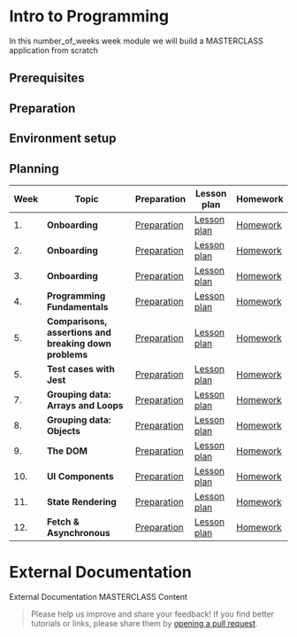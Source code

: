 

# Intro to Programming

In this number_of_weeks week module we will build a MASTERCLASS application from scratch

## Prerequisites



## Preparation



## Environment setup






## Planning
| Week | Topic                                                                                                             | Preparation                         | Lesson plan                         | Homework                      |
| ---- | ----------------------------------------------------------------------------------------------------------------- | ----------------------------------- | ----------------------------------- | ----------------------------- |
| 1.   | **Onboarding**  | [Preparation](week1/preparation.md) | [Lesson plan](week1/lesson-plan.md) | [Homework](week1/homework.md) |
| 2.   | **Onboarding**  | [Preparation](week2/preparation.md) | [Lesson plan](week2/lesson-plan.md) | [Homework](week2/homework.md) |
| 3.   | **Onboarding**  | [Preparation](week3/preparation.md) | [Lesson plan](week3/lesson-plan.md) | [Homework](week3/homework.md) |
| 4.   | **Programming Fundamentals** | [Preparation](week4/preparation.md) | [Lesson plan](week4/lesson-plan.md) | [Homework](week4/homework.md) |
| 5.   | **Comparisons, assertions and breaking down problems** | [Preparation](week1/preparation.md) | [Lesson plan](week1/lesson-plan.md) | [Homework](week1/homework.md) |
| 5.   | **Test cases with Jest** | [Preparation](week2/preparation.md) | [Lesson plan](week2/lesson-plan.md) | [Homework](week2/homework.md) |
| 7.   | **Grouping data: Arrays and Loops** | [Preparation](week3/preparation.md) | [Lesson plan](week3/lesson-plan.md) | [Homework](week3/homework.md) |
| 8.   | **Grouping data: Objects** | [Preparation](week4/preparation.md) | [Lesson plan](week4/lesson-plan.md) | [Homework](week4/homework.md) |
| 9.   | **The DOM** | [Preparation](week1/preparation.md) | [Lesson plan](week1/lesson-plan.md) | [Homework](week1/homework.md) |
| 10.  | **UI Components** | [Preparation](week2/preparation.md) | [Lesson plan](week2/lesson-plan.md) | [Homework](week2/homework.md) |
| 11.  | **State Rendering** | [Preparation](week3/preparation.md) | [Lesson plan](week3/lesson-plan.md) | [Homework](week3/homework.md) |
| 12.   | **Fetch & Asynchronous** | [Preparation](week4/preparation.md) | [Lesson plan](week4/lesson-plan.md) | [Homework](week4/homework.md) |

# External Documentation 

External Documentation MASTERCLASS Content




> Please help us improve and share your feedback! If you find better tutorials
or links, please share them by [opening a pull request](https://github.com/HackYourFutureBelgium/Intro-to-Programming/pulls).